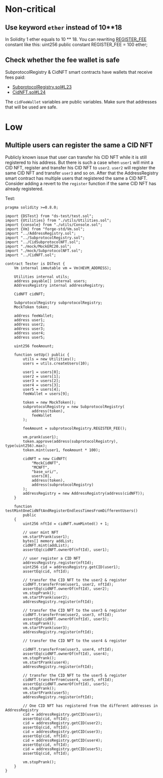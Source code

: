 # Non-critical
## Use keyword `ether` instead of 10**18

In Solidity 1 ether equals to 10 ** 18. 
You can rewriting [REGISTER_FEE](https://github.com/code-423n4/2023-01-canto-identity/blob/dff8e74c54471f5f3b84c217848234d474477d82/src/SubprotocolRegistry.sol#L17) constant like this:
uint256 public constant REGISTER_FEE = 100 ether;

## Check whether the fee wallet is safe

SubprotocolRegistry & CidNFT smart contracts have wallets that receive fees paid:
- [SubprotocolRegistry.sol#L23](https://github.com/code-423n4/2023-01-canto-identity/blob/dff8e74c54471f5f3b84c217848234d474477d82/src/SubprotocolRegistry.sol#L23)
- [CidNFT.sol#L24](https://github.com/code-423n4/2023-01-canto-identity/blob/dff8e74c54471f5f3b84c217848234d474477d82/src/CidNFT.sol#L24)

The `cidFeeWallet` variables are public variables. Make sure that addresses that will be used are safe.

# Low
## Multiple users can register the same a CID NFT

Publicly known issue that user can transfer his CID NFT while it is still registered to his address.
But there is such a case when `user1` will mint a CID NFT, register and transfer his CID NFT to `user2`. `user2` will register the same CID NFT and transfer `user3` and so on. After that the AddressRegistry smart contract has multiple users that registered the same a CID NFT.
Consider adding a revert to the `register` function if the same CID NFT has already registered.

Test:

```
pragma solidity >=0.8.0;

import {DSTest} from "ds-test/test.sol";
import {Utilities} from "./utils/Utilities.sol";
import {console} from "./utils/Console.sol";
import {Vm} from "forge-std/Vm.sol";
import "../AddressRegistry.sol";
import "../SubprotocolRegistry.sol";
import "../CidSubprotocolNFT.sol";
import "./mock/MockERC20.sol";
import "./mock/SubprotocolNFT.sol";
import "../CidNFT.sol";

contract Tester is DSTest {
    Vm internal immutable vm = Vm(HEVM_ADDRESS);

    Utilities internal utils;
    address payable[] internal users;
    AddressRegistry internal addressRegistry;

    CidNFT cidNFT;

    SubprotocolRegistry subprotocolRegistry;
    MockToken token;

    address feeWallet;
    address user1;
    address user2;
    address user3;
    address user4;
    address user5;

    uint256 feeAmount;

    function setUp() public {
        utils = new Utilities();
        users = utils.createUsers(10);

        user1 = users[0];
        user2 = users[1];
        user3 = users[2];
        user4 = users[3];
        user5 = users[4];
        feeWallet = users[9];

        token = new MockToken();
        subprotocolRegistry = new SubprotocolRegistry(
            address(token),
            feeWallet
        );

        feeAmount = subprotocolRegistry.REGISTER_FEE();

        vm.prank(user1);
        token.approve(address(subprotocolRegistry), type(uint256).max);
        token.mint(user1, feeAmount * 100);

        cidNFT = new CidNFT(
            "MockCidNFT",
            "MCNFT",
            "base_uri/",
            users[0],
            address(token),
            address(subprotocolRegistry)
        );
        addressRegistry = new AddressRegistry(address(cidNFT));
    }

    function testMintOneCidNftAndRegisterEndlessTimesFromDifferentUsers()
        public
    {
        uint256 nftId = cidNFT.numMinted() + 1;

        // user mint NFT
        vm.startPrank(user1);
        bytes[] memory addList;
        cidNFT.mint(addList);
        assertEq(cidNFT.ownerOf(nftId), user1);

        // user register a CID NFT
        addressRegistry.register(nftId);
        uint256 cid = addressRegistry.getCID(user1);
        assertEq(cid, nftId);

        // transfer the CID NFT to the user2 & register
        cidNFT.transferFrom(user1, user2, nftId);
        assertEq(cidNFT.ownerOf(nftId), user2);
        vm.stopPrank();
        vm.startPrank(user2);
        addressRegistry.register(nftId);

        // transfer the CID NFT to the user3 & register
        cidNFT.transferFrom(user2, user3, nftId);
        assertEq(cidNFT.ownerOf(nftId), user3);
        vm.stopPrank();
        vm.startPrank(user3);
        addressRegistry.register(nftId);

        // transfer the CID NFT to the user4 & register

        cidNFT.transferFrom(user3, user4, nftId);
        assertEq(cidNFT.ownerOf(nftId), user4);
        vm.stopPrank();
        vm.startPrank(user4);
        addressRegistry.register(nftId);

        // transfer the CID NFT to the user5 & register
        cidNFT.transferFrom(user4, user5, nftId);
        assertEq(cidNFT.ownerOf(nftId), user5);
        vm.stopPrank();
        vm.startPrank(user5);
        addressRegistry.register(nftId);

        // One CID NFT has registered from the different addresses in AddressRegistry
        cid = addressRegistry.getCID(user1);
        assertEq(cid, nftId);
        cid = addressRegistry.getCID(user2);
        assertEq(cid, nftId);
        cid = addressRegistry.getCID(user3);
        assertEq(cid, nftId);
        cid = addressRegistry.getCID(user4);
        assertEq(cid, nftId);
        cid = addressRegistry.getCID(user5);
        assertEq(cid, nftId);

        vm.stopPrank();
    }
}
```

